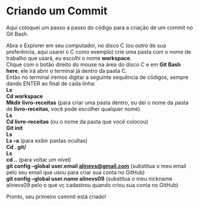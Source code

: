 # Criando um Commit

Aqui coloquei um passo a passo do código para a criação de um commit no Git Bash.

Abra o Explorer em seu computador, no disco C (ou outro de sua preferência, aqui usarei o C como exemplo) crie uma pasta com o nome de trabalho que usará, eu escolhi o nome **workspace**.</br>
Clique com o botão direito do mouse na área do disco C e em **Git Bash here**, ele irá abrir o terminal já dentro da pasta C.</br>
Então no terminal iremos digitar a seguinte sequência de códigos, sempre dando ENTER ao final de cada linha:</br>
**Ls</br>
Cd workspace</br>
Mkdir livro-receitas** (para criar uma pasta dentro, eu dei o nome da pasta de **livro-receitas**, você pode escolher qualquer nome)</br>
**Ls</br>
Cd livro-receitas** (ou o nome da pasta que você colocou)</br>
**Git init</br>
Ls</br>
Ls –a** (para exibir pastas ocultas)</br>
**Cd . git/</br>
Ls</br>
cd ..** (para voltar um nível)</br>
**git config –global user.email alinevs@gmail.com** (substitua o meu email pelo seu email que usou para criar sua conta no GitHub)</br>
**git config –global user.name alinevs09** (substitua o meu nickname alinevs09 pelo o que vc cadastrou quando criou sua conta no GitHub)</br>

Pronto, seu primeiro commit está criado!

